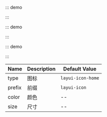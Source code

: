 ::: demo

<template>
  <lay-icon type="layui-icon-face-smile"></lay-icon>
</template>

<script>
import { ref } from 'vue'

export default {
  setup() {

    return {
    }
  }
}
</script>

:::

::: demo

<template>
  <lay-icon type="layui-icon-face-smile" color="red"></lay-icon> &nbsp;
  <lay-icon type="layui-icon-face-smile" color="orange"></lay-icon> &nbsp;
  <lay-icon type="layui-icon-face-smile" color="green"></lay-icon> &nbsp;
  <lay-icon type="layui-icon-face-smile" color="cyan"></lay-icon> &nbsp;
  <lay-icon type="layui-icon-face-smile" color="blue"></lay-icon> &nbsp;
  <lay-icon type="layui-icon-face-smile" color="black"></lay-icon> &nbsp;
</template>

<script>
import { ref } from 'vue'

export default {
  setup() {

    return {
    }
  }
}
</script>

:::


::: demo

<template>
<ul class="site-doc-icon">
      <li>
        <i class="layui-icon layui-icon-heart-fill"></i>
        <div class="doc-icon-name">实心</div>
        <div class="doc-icon-code">&amp;#xe68f;</div>
        <div class="doc-icon-fontclass">layui-icon-heart-fill</div>
      </li>
      <li>
        <i class="layui-icon layui-icon-heart"></i>
        <div class="doc-icon-name">空心</div>
        <div class="doc-icon-code">&amp;#xe68c;</div>
        <div class="doc-icon-fontclass">layui-icon-heart</div>
      </li>
      <li>
        <i class="layui-icon layui-icon-light"></i>
        <div class="doc-icon-name">亮度/晴</div>
        <div class="doc-icon-code">&amp;#xe748;</div>
        <div class="doc-icon-fontclass">layui-icon-light</div>
      </li>
      <li>
        <i class="layui-icon layui-icon-time"></i>
        <div class="doc-icon-name">时间/历史</div>
        <div class="doc-icon-code">&amp;#xe68d;</div>
        <div class="doc-icon-fontclass">layui-icon-time</div>
      </li>
      <li>
        <i class="layui-icon layui-icon-bluetooth"></i>
        <div class="doc-icon-name">蓝牙</div>
        <div class="doc-icon-code">&amp;#xe689;</div>
        <div class="doc-icon-fontclass">layui-icon-bluetooth</div>
      </li>
      <li>
        <i class="layui-icon layui-icon-at"></i>
        <div class="doc-icon-name">@艾特</div>
        <div class="doc-icon-code">&amp;#xe687;</div>
        <div class="doc-icon-fontclass">layui-icon-at</div>
      </li>
      <li>
        <i class="layui-icon layui-icon-mute"></i>
        <div class="doc-icon-name">静音</div>
        <div class="doc-icon-code">&amp;#xe685;</div>
        <div class="doc-icon-fontclass">layui-icon-mute</div>
      </li>
      <li>
        <i class="layui-icon layui-icon-mike"></i>
        <div class="doc-icon-name">录音/麦克风</div>
        <div class="doc-icon-code">&amp;#xe6dc;</div>
        <div class="doc-icon-fontclass">layui-icon-mike</div>
      </li>
      <li>
        <i class="layui-icon layui-icon-key"></i>
        <div class="doc-icon-name">密钥/钥匙</div>
        <div class="doc-icon-code">&amp;#xe683;</div>
        <div class="doc-icon-fontclass">layui-icon-key</div>
      </li>
      <li>
        <i class="layui-icon layui-icon-gift"></i>
        <div class="doc-icon-name">礼物/活动</div>
        <div class="doc-icon-code">&amp;#xe627;</div>
        <div class="doc-icon-fontclass">layui-icon-gift</div>
      </li>
      <li>
        <i class="layui-icon layui-icon-email"></i>
        <div class="doc-icon-name">邮箱</div>
        <div class="doc-icon-code">&amp;#xe618;</div>
        <div class="doc-icon-fontclass">layui-icon-email</div>
      </li>
      <li>
        <i class="layui-icon layui-icon-rss"></i>
        <div class="doc-icon-name">RSS</div>
        <div class="doc-icon-code">&amp;#xe808;</div>
        <div class="doc-icon-fontclass">layui-icon-rss</div>
      </li>
      <li>
        <i class="layui-icon layui-icon-wifi"></i>
        <div class="doc-icon-name">WiFi</div>
        <div class="doc-icon-code">&amp;#xe7e0;</div>
        <div class="doc-icon-fontclass">layui-icon-wifi</div>
      </li>
      <li>
        <i class="layui-icon layui-icon-logout"></i>
        <div class="doc-icon-name">退出/注销</div>
        <div class="doc-icon-code">&amp;#xe682;</div>
        <div class="doc-icon-fontclass">layui-icon-logout</div>
      </li>
      <li>
        <i class="layui-icon layui-icon-android"></i>
        <div class="doc-icon-name">Android 安卓</div>
        <div class="doc-icon-code">&amp;#xe684;</div>
        <div class="doc-icon-fontclass">layui-icon-android</div>
      </li>
      <li>
        <i class="layui-icon layui-icon-ios"></i>
        <div class="doc-icon-name">Apple IOS 苹果</div>
        <div class="doc-icon-code">&amp;#xe680;</div>
        <div class="doc-icon-fontclass">layui-icon-ios</div>
      </li>
      <li>
        <i class="layui-icon layui-icon-windows"></i>
        <div class="doc-icon-name">Windows</div>
        <div class="doc-icon-code">&amp;#xe67f;</div>
        <div class="doc-icon-fontclass">layui-icon-windows</div>
      </li>
      <li>
        <i class="layui-icon layui-icon-transfer"></i>
        <div class="doc-icon-name">穿梭框</div>
        <div class="doc-icon-code">&amp;#xe691;</div>
        <div class="doc-icon-fontclass">layui-icon-transfer</div>
      </li>
      <li>
        <i class="layui-icon layui-icon-service"></i>
        <div class="doc-icon-name">客服</div>
        <div class="doc-icon-code">&amp;#xe626;</div>
        <div class="doc-icon-fontclass">layui-icon-service</div>
      </li>
      <li>
        <i class="layui-icon layui-icon-subtraction"></i>
        <div class="doc-icon-name">减</div>
        <div class="doc-icon-code">&amp;#xe67e;</div>
        <div class="doc-icon-fontclass">layui-icon-subtraction</div>
      </li>
      <li>
        <i class="layui-icon layui-icon-addition"></i>
        <div class="doc-icon-name">加</div>
        <div class="doc-icon-code">&amp;#xe624;</div>
        <div class="doc-icon-fontclass">layui-icon-addition</div>
      </li>
      <li>
        <i class="layui-icon layui-icon-slider"></i>
        <div class="doc-icon-name">滑块</div>
        <div class="doc-icon-code">&amp;#xe714;</div>
        <div class="doc-icon-fontclass">layui-icon-slider</div>
      </li>
      <li>
        <i class="layui-icon layui-icon-print"></i>
        <div class="doc-icon-name">打印</div>
        <div class="doc-icon-code">&amp;#xe66d;</div>
        <div class="doc-icon-fontclass">layui-icon-print</div>
      </li>
      <li>
        <i class="layui-icon layui-icon-export"></i>
        <div class="doc-icon-name">导出</div>
        <div class="doc-icon-code">&amp;#xe67d;</div>
        <div class="doc-icon-fontclass">layui-icon-export</div>
      </li>
      <li>
        <i class="layui-icon layui-icon-cols"></i>
        <div class="doc-icon-name">列</div>
        <div class="doc-icon-code">&amp;#xe610;</div>
        <div class="doc-icon-fontclass">layui-icon-cols</div>
      </li>
      <li>
        <i class="layui-icon layui-icon-screen-restore"></i>
        <div class="doc-icon-name">退出全屏</div>
        <div class="doc-icon-code">&amp;#xe758;</div>
        <div class="doc-icon-fontclass">layui-icon-screen-restore</div>
      </li>
      <li>
        <i class="layui-icon layui-icon-screen-full"></i>
        <div class="doc-icon-name">全屏</div>
        <div class="doc-icon-code">&amp;#xe622;</div>
        <div class="doc-icon-fontclass">layui-icon-screen-full</div>
      </li>
      <li>
        <i class="layui-icon layui-icon-rate-half"></i>
        <div class="doc-icon-name">半星</div>
        <div class="doc-icon-code">&amp;#xe6c9;</div>
        <div class="doc-icon-fontclass">layui-icon-rate-half</div>
      </li>
      <li>
        <i class="layui-icon layui-icon-rate"></i>
        <div class="doc-icon-name">星星-空心</div>
        <div class="doc-icon-code">&amp;#xe67b;</div>
        <div class="doc-icon-fontclass">layui-icon-rate</div>
      </li>
      <li>
        <i class="layui-icon layui-icon-rate-solid"></i>
        <div class="doc-icon-name">星星-实心</div>
        <div class="doc-icon-code">&amp;#xe67a;</div>
        <div class="doc-icon-fontclass">layui-icon-rate-solid</div>
      </li>
      <li>
        <i class="layui-icon layui-icon-cellphone"></i>
        <div class="doc-icon-name">手机</div>
        <div class="doc-icon-code">&amp;#xe678;</div>
        <div class="doc-icon-fontclass">layui-icon-cellphone</div>
      </li>
      <li>
        <i class="layui-icon layui-icon-vercode"></i>
        <div class="doc-icon-name">验证码</div>
        <div class="doc-icon-code">&amp;#xe679;</div>
        <div class="doc-icon-fontclass">layui-icon-vercode</div>
      </li>
      <li>
        <i class="layui-icon layui-icon-login-wechat"></i>
        <div class="doc-icon-name">微信</div>
        <div class="doc-icon-code">&amp;#xe677;</div>
        <div class="doc-icon-fontclass">layui-icon-login-wechat</div>
      </li>
      <li>
        <i class="layui-icon layui-icon-login-qq"></i>
        <div class="doc-icon-name">QQ</div>
        <div class="doc-icon-code">&amp;#xe676;</div>
        <div class="doc-icon-fontclass">layui-icon-login-qq</div>
      </li>
      <li>
        <i class="layui-icon layui-icon-login-weibo"></i>
        <div class="doc-icon-name">微博</div>
        <div class="doc-icon-code">&amp;#xe675;</div>
        <div class="doc-icon-fontclass">layui-icon-login-weibo</div>
      </li>
      <li>
        <i class="layui-icon layui-icon-password"></i>
        <div class="doc-icon-name">密码</div>
        <div class="doc-icon-code">&amp;#xe673;</div>
        <div class="doc-icon-fontclass">layui-icon-password</div>
      </li>
      <li>
        <i class="layui-icon layui-icon-username"></i>
        <div class="doc-icon-name">用户名</div>
        <div class="doc-icon-code">&amp;#xe66f;</div>
        <div class="doc-icon-fontclass">layui-icon-username</div>
      </li>
      <li>
        <i class="layui-icon layui-icon-refresh-3"></i>
        <div class="doc-icon-name">刷新-粗</div>
        <div class="doc-icon-code">&amp;#xe9aa;</div>
        <div class="doc-icon-fontclass">layui-icon-refresh-3</div>
      </li>
      <li>
        <i class="layui-icon layui-icon-auz"></i>
        <div class="doc-icon-name">授权</div>
        <div class="doc-icon-code">&amp;#xe672;</div>
        <div class="doc-icon-fontclass">layui-icon-auz</div>
      </li>
      <li>
        <i class="layui-icon layui-icon-spread-left"></i>
        <div class="doc-icon-name">左向右伸缩菜单</div>
        <div class="doc-icon-code">&amp;#xe66b;</div>
        <div class="doc-icon-fontclass">layui-icon-spread-left</div>
      </li>
      <li>
        <i class="layui-icon layui-icon-shrink-right"></i>
        <div class="doc-icon-name">右向左伸缩菜单</div>
        <div class="doc-icon-code">&amp;#xe668;</div>
        <div class="doc-icon-fontclass">layui-icon-shrink-right</div>
      </li>
      <li>
        <i class="layui-icon layui-icon-snowflake"></i>
        <div class="doc-icon-name">雪花</div>
        <div class="doc-icon-code">&amp;#xe6b1;</div>
        <div class="doc-icon-fontclass">layui-icon-snowflake</div>
      </li>
      <li>
        <i class="layui-icon layui-icon-tips"></i>
        <div class="doc-icon-name">提示说明</div>
        <div class="doc-icon-code">&amp;#xe702;</div>
        <div class="doc-icon-fontclass">layui-icon-tips</div>
      </li>
      <li>
        <i class="layui-icon layui-icon-note"></i>
        <div class="doc-icon-name">便签</div>
        <div class="doc-icon-code">&amp;#xe66e;</div>
        <div class="doc-icon-fontclass">layui-icon-note</div>
      </li>
      <li>
        <i class="layui-icon layui-icon-home"></i>
        <div class="doc-icon-name">主页</div>
        <div class="doc-icon-code">&amp;#xe68e;</div>
        <div class="doc-icon-fontclass">layui-icon-home</div>
      </li>
      <li>
        <i class="layui-icon layui-icon-senior"></i>
        <div class="doc-icon-name">高级</div>
        <div class="doc-icon-code">&amp;#xe674;</div>
        <div class="doc-icon-fontclass">layui-icon-senior</div>
      </li>
      <li>
        <i class="layui-icon layui-icon-refresh"></i>
        <div class="doc-icon-name">刷新</div>
        <div class="doc-icon-code">&amp;#xe669;</div>
        <div class="doc-icon-fontclass">layui-icon-refresh</div>
      </li>
      <li>
        <i class="layui-icon layui-icon-refresh-1"></i>
        <div class="doc-icon-name">刷新</div>
        <div class="doc-icon-code">&amp;#xe666;</div>
        <div class="doc-icon-fontclass">layui-icon-refresh-1</div>
      </li>
      <li>
        <i class="layui-icon layui-icon-flag"></i>
        <div class="doc-icon-name">旗帜</div>
        <div class="doc-icon-code">&amp;#xe66c;</div>
        <div class="doc-icon-fontclass">layui-icon-flag</div>
      </li>
      <li>
        <i class="layui-icon layui-icon-theme"></i>
        <div class="doc-icon-name">主题</div>
        <div class="doc-icon-code">&amp;#xe66a;</div>
        <div class="doc-icon-fontclass">layui-icon-theme</div>
      </li>
      <li>
        <i class="layui-icon layui-icon-notice"></i>
        <div class="doc-icon-name">消息-通知</div>
        <div class="doc-icon-code">&amp;#xe667;</div>
        <div class="doc-icon-fontclass">layui-icon-notice</div>
      </li>
      <li>
        <i class="layui-icon layui-icon-website"></i>
        <div class="doc-icon-name">网站</div>
        <div class="doc-icon-code">&amp;#xe7ae;</div>
        <div class="doc-icon-fontclass">layui-icon-website</div>
      </li>
      <li>
        <i class="layui-icon layui-icon-console"></i>
        <div class="doc-icon-name">控制台</div>
        <div class="doc-icon-code">&amp;#xe665;</div>
        <div class="doc-icon-fontclass">layui-icon-console</div>
      </li>
      <li>
        <i class="layui-icon layui-icon-face-surprised"></i>
        <div class="doc-icon-name">表情-惊讶</div>
        <div class="doc-icon-code">&amp;#xe664;</div>
        <div class="doc-icon-fontclass">layui-icon-face-surprised</div>
      </li>
      <li>
        <i class="layui-icon layui-icon-set"></i>
        <div class="doc-icon-name">设置-空心</div>
        <div class="doc-icon-code">&amp;#xe716;</div>
        <div class="doc-icon-fontclass">layui-icon-set</div>
      </li>
      <li>
        <i class="layui-icon layui-icon-template-1"></i>
        <div class="doc-icon-name">模板</div>
        <div class="doc-icon-code">&amp;#xe656;</div>
        <div class="doc-icon-fontclass">layui-icon-template-1</div>
      </li>
      <li>
        <i class="layui-icon layui-icon-app"></i>
        <div class="doc-icon-name">应用</div>
        <div class="doc-icon-code">&amp;#xe653;</div>
        <div class="doc-icon-fontclass">layui-icon-app</div>
      </li>
      <li>
        <i class="layui-icon layui-icon-template"></i>
        <div class="doc-icon-name">模板</div>
        <div class="doc-icon-code">&amp;#xe663;</div>
        <div class="doc-icon-fontclass">layui-icon-template</div>
      </li>
      <li>
        <i class="layui-icon layui-icon-praise"></i>
        <div class="doc-icon-name">赞</div>
        <div class="doc-icon-code">&amp;#xe6c6;</div>
        <div class="doc-icon-fontclass">layui-icon-praise</div>
      </li>
      <li>
        <i class="layui-icon layui-icon-tread"></i>
        <div class="doc-icon-name">踩</div>
        <div class="doc-icon-code">&amp;#xe6c5;</div>
        <div class="doc-icon-fontclass">layui-icon-tread</div>
      </li>
      <li>
        <i class="layui-icon layui-icon-male"></i>
        <div class="doc-icon-name">男</div>
        <div class="doc-icon-code">&amp;#xe662;</div>
        <div class="doc-icon-fontclass">layui-icon-male</div>
      </li>
      <li>
        <i class="layui-icon layui-icon-female"></i>
        <div class="doc-icon-name">女</div>
        <div class="doc-icon-code">&amp;#xe661;</div>
        <div class="doc-icon-fontclass">layui-icon-female</div>
      </li>
      <li>
        <i class="layui-icon layui-icon-camera"></i>
        <div class="doc-icon-name">相机-空心</div>
        <div class="doc-icon-code">&amp;#xe660;</div>
        <div class="doc-icon-fontclass">layui-icon-camera</div>
      </li>
      <li>
        <i class="layui-icon layui-icon-camera-fill"></i>
        <div class="doc-icon-name">相机-实心</div>
        <div class="doc-icon-code">&amp;#xe65d;</div>
        <div class="doc-icon-fontclass">layui-icon-camera-fill</div>
      </li>
      <li>
        <i class="layui-icon layui-icon-more"></i>
        <div class="doc-icon-name">菜单-水平</div>
        <div class="doc-icon-code">&amp;#xe65f;</div>
        <div class="doc-icon-fontclass">layui-icon-more</div>
      </li>
      <li>
        <i class="layui-icon layui-icon-more-vertical"></i>
        <div class="doc-icon-name">菜单-垂直</div>
        <div class="doc-icon-code">&amp;#xe671;</div>
        <div class="doc-icon-fontclass">layui-icon-more-vertical</div>
      </li>
      <li>
        <i class="layui-icon layui-icon-rmb"></i>
        <div class="doc-icon-name">金额-人民币</div>
        <div class="doc-icon-code">&amp;#xe65e;</div>
        <div class="doc-icon-fontclass">layui-icon-rmb</div>
      </li>
      <li>
        <i class="layui-icon layui-icon-dollar"></i>
        <div class="doc-icon-name">金额-美元</div>
        <div class="doc-icon-code">&amp;#xe659;</div>
        <div class="doc-icon-fontclass">layui-icon-dollar</div>
      </li>
      <li>
        <i class="layui-icon layui-icon-diamond"></i>
        <div class="doc-icon-name">钻石-等级</div>
        <div class="doc-icon-code">&amp;#xe735;</div>
        <div class="doc-icon-fontclass">layui-icon-diamond</div>
      </li>
      <li>
        <i class="layui-icon layui-icon-fire"></i>
        <div class="doc-icon-name">火</div>
        <div class="doc-icon-code">&amp;#xe756;</div>
        <div class="doc-icon-fontclass">layui-icon-fire</div>
      </li>
      <li>
        <i class="layui-icon layui-icon-return"></i>
        <div class="doc-icon-name">返回</div>
        <div class="doc-icon-code">&amp;#xe65c;</div>
        <div class="doc-icon-fontclass">layui-icon-return</div>
      </li>
      <li>
        <i class="layui-icon layui-icon-location"></i>
        <div class="doc-icon-name">位置-地图</div>
        <div class="doc-icon-code">&amp;#xe715;</div>
        <div class="doc-icon-fontclass">layui-icon-location</div>
      </li>
      <li>
        <i class="layui-icon layui-icon-read"></i>
        <div class="doc-icon-name">办公-阅读</div>
        <div class="doc-icon-code">&amp;#xe705;</div>
        <div class="doc-icon-fontclass">layui-icon-read</div>
      </li>
      <li>
        <i class="layui-icon layui-icon-survey"></i>
        <div class="doc-icon-name">调查</div>
        <div class="doc-icon-code">&amp;#xe6b2;</div>
        <div class="doc-icon-fontclass">layui-icon-survey</div>
      </li>
      <li>
        <i class="layui-icon layui-icon-face-smile"></i>
        <div class="doc-icon-name">表情-微笑</div>
        <div class="doc-icon-code">&amp;#xe6af;</div>
        <div class="doc-icon-fontclass">layui-icon-face-smile</div>
      </li>
      <li>
        <i class="layui-icon layui-icon-face-cry"></i>
        <div class="doc-icon-name">表情-哭泣</div>
        <div class="doc-icon-code">&amp;#xe69c;</div>
        <div class="doc-icon-fontclass">layui-icon-face-cry</div>
      </li>
      <li>
        <i class="layui-icon layui-icon-cart-simple"></i>
        <div class="doc-icon-name">购物车</div>
        <div class="doc-icon-code">&amp;#xe698;</div>
        <div class="doc-icon-fontclass">layui-icon-cart-simple</div>
      </li>
      <li>
        <i class="layui-icon layui-icon-cart"></i>
        <div class="doc-icon-name">购物车</div>
        <div class="doc-icon-code">&amp;#xe657;</div>
        <div class="doc-icon-fontclass">layui-icon-cart</div>
      </li>
      <li>
        <i class="layui-icon layui-icon-next"></i>
        <div class="doc-icon-name">下一页</div>
        <div class="doc-icon-code">&amp;#xe65b;</div>
        <div class="doc-icon-fontclass">layui-icon-next</div>
      </li>
      <li>
        <i class="layui-icon layui-icon-prev"></i>
        <div class="doc-icon-name">上一页</div>
        <div class="doc-icon-code">&amp;#xe65a;</div>
        <div class="doc-icon-fontclass">layui-icon-prev</div>
      </li>
      <li>
        <i class="layui-icon layui-icon-upload-drag"></i>
        <div class="doc-icon-name">上传-空心-拖拽</div>
        <div class="doc-icon-code">&amp;#xe681;</div>
        <div class="doc-icon-fontclass">layui-icon-upload-drag</div>
      </li>
      <li>
        <i class="layui-icon layui-icon-upload"></i>
        <div class="doc-icon-name">上传-实心</div>
        <div class="doc-icon-code">&amp;#xe67c;</div>
        <div class="doc-icon-fontclass">layui-icon-upload</div>
      </li>
      <li>
        <i class="layui-icon layui-icon-download-circle"></i>
        <div class="doc-icon-name">下载-圆圈</div>
        <div class="doc-icon-code">&amp;#xe601;</div>
        <div class="doc-icon-fontclass">layui-icon-download-circle</div>
      </li>
      <li>
        <i class="layui-icon layui-icon-component"></i>
        <div class="doc-icon-name">组件</div>
        <div class="doc-icon-code">&amp;#xe857;</div>
        <div class="doc-icon-fontclass">layui-icon-component</div>
      </li>
      <li>
        <i class="layui-icon layui-icon-file-b"></i>
        <div class="doc-icon-name">文件-粗</div>
        <div class="doc-icon-code">&amp;#xe655;</div>
        <div class="doc-icon-fontclass">layui-icon-file-b</div>
      </li>
      <li>
        <i class="layui-icon layui-icon-user"></i>
        <div class="doc-icon-name">用户</div>
        <div class="doc-icon-code">&amp;#xe770;</div>
        <div class="doc-icon-fontclass">layui-icon-user</div>
      </li>
      <li>
        <i class="layui-icon layui-icon-find-fill"></i>
        <div class="doc-icon-name">发现-实心</div>
        <div class="doc-icon-code">&amp;#xe670;</div>
        <div class="doc-icon-fontclass">layui-icon-find-fill</div>
      </li>
      <li>
        <i class="layui-icon layui-icon-loading layui-anim layui-anim-rotate layui-anim-loop"></i>
        <div class="doc-icon-name">loading</div>
        <div class="doc-icon-code">&amp;#xe63d;</div>
        <div class="doc-icon-fontclass">layui-icon-loading</div>
      </li>
      <li>
        <i class="layui-icon layui-icon-loading-1 layui-anim layui-anim-rotate layui-anim-loop"></i>
        <div class="doc-icon-name">loading</div>
        <div class="doc-icon-code">&amp;#xe63e;</div>
        <div class="doc-icon-fontclass">layui-icon-loading-1</div>
      </li>
      <li>
        <i class="layui-icon layui-icon-add-1"></i>
        <div class="doc-icon-name">添加</div>
        <div class="doc-icon-code">&amp;#xe654;</div>
        <div class="doc-icon-fontclass">layui-icon-add-1</div>
      </li>
      <li>
        <i class="layui-icon layui-icon-play"></i>
        <div class="doc-icon-name">播放</div>
        <div class="doc-icon-code">&amp;#xe652;</div>
        <div class="doc-icon-fontclass">layui-icon-play</div>
      </li>
      <li>
        <i class="layui-icon layui-icon-pause"></i>
        <div class="doc-icon-name">暂停</div>
        <div class="doc-icon-code">&amp;#xe651;</div>
        <div class="doc-icon-fontclass">layui-icon-pause</div>
      </li>
      <li>
        <i class="layui-icon layui-icon-headset"></i>
        <div class="doc-icon-name">音频-耳机</div>
        <div class="doc-icon-code">&amp;#xe6fc;</div>
        <div class="doc-icon-fontclass">layui-icon-headset</div>
      </li>
      <li>
        <i class="layui-icon layui-icon-video"></i>
        <div class="doc-icon-name">视频</div>
        <div class="doc-icon-code">&amp;#xe6ed;</div>
        <div class="doc-icon-fontclass">layui-icon-video</div>
      </li>
      <li>
        <i class="layui-icon layui-icon-voice"></i>
        <div class="doc-icon-name">语音-声音</div>
        <div class="doc-icon-code">&amp;#xe688;</div>
        <div class="doc-icon-fontclass">layui-icon-voice</div>
      </li>
      <li>
        <i class="layui-icon layui-icon-speaker"></i>
        <div class="doc-icon-name">消息-通知-喇叭</div>
        <div class="doc-icon-code">&amp;#xe645;</div>
        <div class="doc-icon-fontclass">layui-icon-speaker</div>
      </li>
      <li>
        <i class="layui-icon layui-icon-fonts-del"></i>
        <div class="doc-icon-name">删除线</div>
        <div class="doc-icon-code">&amp;#xe64f;</div>
        <div class="doc-icon-fontclass">layui-icon-fonts-del</div>
      </li>
      <li>
        <i class="layui-icon layui-icon-fonts-code"></i>
        <div class="doc-icon-name">代码</div>
        <div class="doc-icon-code">&amp;#xe64e;</div>
        <div class="doc-icon-fontclass">layui-icon-fonts-code</div>
      </li>
      <li>
        <i class="layui-icon layui-icon-fonts-html"></i>
        <div class="doc-icon-name">HTML</div>
        <div class="doc-icon-code">&amp;#xe64b;</div>
        <div class="doc-icon-fontclass">layui-icon-fonts-html</div>
      </li>
      <li>
        <i class="layui-icon layui-icon-fonts-strong"></i>
        <div class="doc-icon-name">字体加粗</div>
        <div class="doc-icon-code">&amp;#xe62b;</div>
        <div class="doc-icon-fontclass">layui-icon-fonts-strong</div>
      </li>
      <li>
        <i class="layui-icon layui-icon-unlink"></i>
        <div class="doc-icon-name">删除链接</div>
        <div class="doc-icon-code">&amp;#xe64d;</div>
        <div class="doc-icon-fontclass">layui-icon-unlink</div>
      </li>
      <li>
        <i class="layui-icon layui-icon-picture"></i>
        <div class="doc-icon-name">图片</div>
        <div class="doc-icon-code">&amp;#xe64a;</div>
        <div class="doc-icon-fontclass">layui-icon-picture</div>
      </li>
      <li>
        <i class="layui-icon layui-icon-link"></i>
        <div class="doc-icon-name">链接</div>
        <div class="doc-icon-code">&amp;#xe64c;</div>
        <div class="doc-icon-fontclass">layui-icon-link</div>
      </li>
      <li>
        <i class="layui-icon layui-icon-face-smile-b"></i>
        <div class="doc-icon-name">表情-笑-粗</div>
        <div class="doc-icon-code">&amp;#xe650;</div>
        <div class="doc-icon-fontclass">layui-icon-face-smile-b</div>
      </li>
      <li>
        <i class="layui-icon layui-icon-align-left"></i>
        <div class="doc-icon-name">左对齐</div>
        <div class="doc-icon-code">&amp;#xe649;</div>
        <div class="doc-icon-fontclass">layui-icon-align-left</div>
      </li>
      <li>
        <i class="layui-icon layui-icon-align-right"></i>
        <div class="doc-icon-name">右对齐</div>
        <div class="doc-icon-code">&amp;#xe648;</div>
        <div class="doc-icon-fontclass">layui-icon-align-right</div>
      </li>
      <li>
        <i class="layui-icon layui-icon-align-center"></i>
        <div class="doc-icon-name">居中对齐</div>
        <div class="doc-icon-code">&amp;#xe647;</div>
        <div class="doc-icon-fontclass">layui-icon-align-center</div>
      </li>
      <li>
        <i class="layui-icon layui-icon-fonts-u"></i>
        <div class="doc-icon-name">字体-下划线</div>
        <div class="doc-icon-code">&amp;#xe646;</div>
        <div class="doc-icon-fontclass">layui-icon-fonts-u</div>
      </li>
      <li>
        <i class="layui-icon layui-icon-fonts-i"></i>
        <div class="doc-icon-name">字体-斜体</div>
        <div class="doc-icon-code">&amp;#xe644;</div>
        <div class="doc-icon-fontclass">layui-icon-fonts-i</div>
      </li>
      <li>
        <i class="layui-icon layui-icon-tabs"></i>
        <div class="doc-icon-name">Tabs 选项卡</div>
        <div class="doc-icon-code">&amp;#xe62a;</div>
        <div class="doc-icon-fontclass">layui-icon-tabs</div>
      </li>
      <li>
        <i class="layui-icon layui-icon-radio"></i>
        <div class="doc-icon-name">单选框-选中</div>
        <div class="doc-icon-code">&amp;#xe643;</div>
        <div class="doc-icon-fontclass">layui-icon-radio</div>
      </li>
      <li>
        <i class="layui-icon layui-icon-circle"></i>
        <div class="doc-icon-name">单选框-候选</div>
        <div class="doc-icon-code">&amp;#xe63f;</div>
        <div class="doc-icon-fontclass">layui-icon-circle</div>
      </li>
      <li>
        <i class="layui-icon layui-icon-edit"></i>
        <div class="doc-icon-name">编辑</div>
        <div class="doc-icon-code">&amp;#xe642;</div>
        <div class="doc-icon-fontclass">layui-icon-edit</div>
      </li>
      <li>
        <i class="layui-icon layui-icon-share"></i>
        <div class="doc-icon-name">分享</div>
        <div class="doc-icon-code">&amp;#xe641;</div>
        <div class="doc-icon-fontclass">layui-icon-share</div>
      </li>
      <li>
        <i class="layui-icon layui-icon-delete"></i>
        <div class="doc-icon-name">删除</div>
        <div class="doc-icon-code">&amp;#xe640;</div>
        <div class="doc-icon-fontclass">layui-icon-delete</div>
      </li>
      <li>
        <i class="layui-icon layui-icon-form"></i>
        <div class="doc-icon-name">表单</div>
        <div class="doc-icon-code">&amp;#xe63c;</div>
        <div class="doc-icon-fontclass">layui-icon-form</div>
      </li>
      <li>
        <i class="layui-icon layui-icon-cellphone-fine"></i>
        <div class="doc-icon-name">手机-细体</div>
        <div class="doc-icon-code">&amp;#xe63b;</div>
        <div class="doc-icon-fontclass">layui-icon-cellphone-fine</div>
      </li>
      <li>
        <i class="layui-icon layui-icon-dialogue"></i>
        <div class="doc-icon-name">聊天 对话 沟通</div>
        <div class="doc-icon-code">&amp;#xe63a;</div>
        <div class="doc-icon-fontclass">layui-icon-dialogue</div>
      </li>
      <li>
        <i class="layui-icon layui-icon-fonts-clear"></i>
        <div class="doc-icon-name">文字格式化</div>
        <div class="doc-icon-code">&amp;#xe639;</div>
        <div class="doc-icon-fontclass">layui-icon-fonts-clear</div>
      </li>
      <li>
        <i class="layui-icon layui-icon-layer"></i>
        <div class="doc-icon-name">窗口</div>
        <div class="doc-icon-code">&amp;#xe638;</div>
        <div class="doc-icon-fontclass">layui-icon-layer</div>
      </li>
      <li>
        <i class="layui-icon layui-icon-date"></i>
        <div class="doc-icon-name">日期</div>
        <div class="doc-icon-code">&amp;#xe637;</div>
        <div class="doc-icon-fontclass">layui-icon-date</div>
      </li>
      <li>
        <i class="layui-icon layui-icon-water"></i>
        <div class="doc-icon-name">水 下雨</div>
        <div class="doc-icon-code">&amp;#xe636;</div>
        <div class="doc-icon-fontclass">layui-icon-water</div>
      </li>
      <li>
        <i class="layui-icon layui-icon-code-circle"></i>
        <div class="doc-icon-name">代码-圆圈</div>
        <div class="doc-icon-code">&amp;#xe635;</div>
        <div class="doc-icon-fontclass">layui-icon-code-circle</div>
      </li>
      <li>
        <i class="layui-icon layui-icon-carousel"></i>
        <div class="doc-icon-name">轮播组图</div>
        <div class="doc-icon-code">&amp;#xe634;</div>
        <div class="doc-icon-fontclass">layui-icon-carousel</div>
      </li>
      <li>
        <i class="layui-icon layui-icon-prev-circle"></i>
        <div class="doc-icon-name">翻页</div>
        <div class="doc-icon-code">&amp;#xe633;</div>
        <div class="doc-icon-fontclass">layui-icon-prev-circle</div>
      </li>
      <li>
        <i class="layui-icon layui-icon-layouts"></i>
        <div class="doc-icon-name">布局</div>
        <div class="doc-icon-code">&amp;#xe632;</div>
        <div class="doc-icon-fontclass">layui-icon-layouts</div>
      </li>
      <li>
        <i class="layui-icon layui-icon-util"></i>
        <div class="doc-icon-name">工具</div>
        <div class="doc-icon-code">&amp;#xe631;</div>
        <div class="doc-icon-fontclass">layui-icon-util</div>
      </li>
      <li>
        <i class="layui-icon layui-icon-templeate-1"></i>
        <div class="doc-icon-name">选择模板</div>
        <div class="doc-icon-code">&amp;#xe630;</div>
        <div class="doc-icon-fontclass">layui-icon-templeate-1</div>
      </li>
      <li>
        <i class="layui-icon layui-icon-upload-circle"></i>
        <div class="doc-icon-name">上传-圆圈</div>
        <div class="doc-icon-code">&amp;#xe62f;</div>
        <div class="doc-icon-fontclass">layui-icon-upload-circle</div>
      </li>
      <li>
        <i class="layui-icon layui-icon-tree"></i>
        <div class="doc-icon-name">树</div>
        <div class="doc-icon-code">&amp;#xe62e;</div>
        <div class="doc-icon-fontclass">layui-icon-tree</div>
      </li>
      <li>
        <i class="layui-icon layui-icon-table"></i>
        <div class="doc-icon-name">表格</div>
        <div class="doc-icon-code">&amp;#xe62d;</div>
        <div class="doc-icon-fontclass">layui-icon-table</div>
      </li>
      <li>
        <i class="layui-icon layui-icon-chart"></i>
        <div class="doc-icon-name">图表</div>
        <div class="doc-icon-code">&amp;#xe62c;</div>
        <div class="doc-icon-fontclass">layui-icon-chart</div>
      </li>
      <li>
        <i class="layui-icon layui-icon-chart-screen"></i>
        <div class="doc-icon-name">图标 报表 屏幕</div>
        <div class="doc-icon-code">&amp;#xe629;</div>
        <div class="doc-icon-fontclass">layui-icon-chart-screen</div>
      </li>
      <li>
        <i class="layui-icon layui-icon-engine"></i>
        <div class="doc-icon-name">引擎</div>
        <div class="doc-icon-code">&amp;#xe628;</div>
        <div class="doc-icon-fontclass">layui-icon-engine</div>
      </li>
      <li>
        <i class="layui-icon layui-icon-triangle-d"></i>
        <div class="doc-icon-name">下三角</div>
        <div class="doc-icon-code">&amp;#xe625;</div>
        <div class="doc-icon-fontclass">layui-icon-triangle-d</div>
      </li>
      <li>
        <i class="layui-icon layui-icon-triangle-r"></i>
        <div class="doc-icon-name">右三角</div>
        <div class="doc-icon-code">&amp;#xe623;</div>
        <div class="doc-icon-fontclass">layui-icon-triangle-r</div>
      </li>
      <li>
        <i class="layui-icon layui-icon-file"></i>
        <div class="doc-icon-name">文件</div>
        <div class="doc-icon-code">&amp;#xe621;</div>
        <div class="doc-icon-fontclass">layui-icon-file</div>
      </li>
      <li>
        <i class="layui-icon layui-icon-set-sm"></i>
        <div class="doc-icon-name">设置-小型</div>
        <div class="doc-icon-code">&amp;#xe620;</div>
        <div class="doc-icon-fontclass">layui-icon-set-sm</div>
      </li>
      <li>
        <i class="layui-icon layui-icon-reduce-circle"></i>
        <div class="doc-icon-name">减少-圆圈</div>
        <div class="doc-icon-code">&amp;#xe616;</div>
        <div class="doc-icon-fontclass">layui-icon-reduce-circle</div>
      </li>
      <li>
        <i class="layui-icon layui-icon-add-circle"></i>
        <div class="doc-icon-name">添加-圆圈</div>
        <div class="doc-icon-code">&amp;#xe61f;</div>
        <div class="doc-icon-fontclass">layui-icon-add-circle</div>
      </li>
      <li>
        <i class="layui-icon layui-icon-404"></i>
        <div class="doc-icon-name">404</div>
        <div class="doc-icon-code">&amp;#xe61c;</div>
        <div class="doc-icon-fontclass">layui-icon-404</div>
      </li>
      <li>
        <i class="layui-icon layui-icon-about"></i>
        <div class="doc-icon-name">关于</div>
        <div class="doc-icon-code">&amp;#xe60b;</div>
        <div class="doc-icon-fontclass">layui-icon-about</div>
      </li>
      <li>
        <i class="layui-icon layui-icon-up"></i>
        <div class="doc-icon-name">箭头 向上</div>
        <div class="doc-icon-code">&amp;#xe619;</div>
        <div class="doc-icon-fontclass">layui-icon-up</div>
      </li>
      <li>
        <i class="layui-icon layui-icon-down"></i>
        <div class="doc-icon-name">箭头 向下</div>
        <div class="doc-icon-code">&amp;#xe61a;</div>
        <div class="doc-icon-fontclass">layui-icon-down</div>
      </li>
      <li>
        <i class="layui-icon layui-icon-left"></i>
        <div class="doc-icon-name">箭头 向左</div>
        <div class="doc-icon-code">&amp;#xe603;</div>
        <div class="doc-icon-fontclass">layui-icon-left</div>
      </li>
      <li>
        <i class="layui-icon layui-icon-right"></i>
        <div class="doc-icon-name">箭头 向右</div>
        <div class="doc-icon-code">&amp;#xe602;</div>
        <div class="doc-icon-fontclass">layui-icon-right</div>
      </li>
      <li>
        <i class="layui-icon layui-icon-circle-dot"></i>
        <div class="doc-icon-name">圆点</div>
        <div class="doc-icon-code">&amp;#xe617;</div>
        <div class="doc-icon-fontclass">layui-icon-circle-dot</div>
      </li>
      <li>
        <i class="layui-icon layui-icon-search"></i>
        <div class="doc-icon-name">搜索</div>
        <div class="doc-icon-code">&amp;#xe615;</div>
        <div class="doc-icon-fontclass">layui-icon-search</div>
      </li>
      <li>
        <i class="layui-icon layui-icon-set-fill"></i>
        <div class="doc-icon-name">设置-实心</div>
        <div class="doc-icon-code">&amp;#xe614;</div>
        <div class="doc-icon-fontclass">layui-icon-set-fill</div>
      </li>
      <li>
        <i class="layui-icon layui-icon-group"></i>
        <div class="doc-icon-name">群组</div>
        <div class="doc-icon-code">&amp;#xe613;</div>
        <div class="doc-icon-fontclass">layui-icon-group</div>
      </li>
      <li>
        <i class="layui-icon layui-icon-friends"></i>
        <div class="doc-icon-name">好友</div>
        <div class="doc-icon-code">&amp;#xe612;</div>
        <div class="doc-icon-fontclass">layui-icon-friends</div>
      </li>
      <li>
        <i class="layui-icon layui-icon-reply-fill"></i>
        <div class="doc-icon-name">回复 评论 实心</div>
        <div class="doc-icon-code">&amp;#xe611;</div>
        <div class="doc-icon-fontclass">layui-icon-reply-fill</div>
      </li>
      <li>
        <i class="layui-icon layui-icon-menu-fill"></i>
        <div class="doc-icon-name">菜单 隐身 实心</div>
        <div class="doc-icon-code">&amp;#xe60f;</div>
        <div class="doc-icon-fontclass">layui-icon-menu-fill</div>
      </li>
      <li>
        <i class="layui-icon layui-icon-log"></i>
        <div class="doc-icon-name">记录</div>
        <div class="doc-icon-code">&amp;#xe60e;</div>
        <div class="doc-icon-fontclass">layui-icon-log</div>
      </li>
      <li>
        <i class="layui-icon layui-icon-picture-fine"></i>
        <div class="doc-icon-name">图片-细体</div>
        <div class="doc-icon-code">&amp;#xe60d;</div>
        <div class="doc-icon-fontclass">layui-icon-picture-fine</div>
      </li>
      <li>
        <i class="layui-icon layui-icon-face-smile-fine"></i>
        <div class="doc-icon-name">表情-笑-细体</div>
        <div class="doc-icon-code">&amp;#xe60c;</div>
        <div class="doc-icon-fontclass">layui-icon-face-smile-fine</div>
      </li>
      <li>
        <i class="layui-icon layui-icon-list"></i>
        <div class="doc-icon-name">列表</div>
        <div class="doc-icon-code">&amp;#xe60a;</div>
        <div class="doc-icon-fontclass">layui-icon-list</div>
      </li>
      <li>
        <i class="layui-icon layui-icon-release"></i>
        <div class="doc-icon-name">发布 纸飞机</div>
        <div class="doc-icon-code">&amp;#xe609;</div>
        <div class="doc-icon-fontclass">layui-icon-release</div>
      </li>
      <li>
        <i class="layui-icon layui-icon-ok"></i>
        <div class="doc-icon-name">对 OK</div>
        <div class="doc-icon-code">&amp;#xe605;</div>
        <div class="doc-icon-fontclass">layui-icon-ok</div>
      </li>
      <li>
        <i class="layui-icon layui-icon-help"></i>
        <div class="doc-icon-name">帮助</div>
        <div class="doc-icon-code">&amp;#xe607;</div>
        <div class="doc-icon-fontclass">layui-icon-help</div>
      </li>
      <li>
        <i class="layui-icon layui-icon-chat"></i>
        <div class="doc-icon-name">客服</div>
        <div class="doc-icon-code">&amp;#xe606;</div>
        <div class="doc-icon-fontclass">layui-icon-chat</div>
      </li>
      <li>
        <i class="layui-icon layui-icon-top"></i>
        <div class="doc-icon-name">top 置顶</div>
        <div class="doc-icon-code">&amp;#xe604;</div>
        <div class="doc-icon-fontclass">layui-icon-top</div>
      </li>
      <li>
        <i class="layui-icon layui-icon-star"></i>
        <div class="doc-icon-name">收藏-空心</div>
        <div class="doc-icon-code">&amp;#xe600;</div>
        <div class="doc-icon-fontclass">layui-icon-star</div>
      </li>
      <li>
        <i class="layui-icon layui-icon-star-fill"></i>
        <div class="doc-icon-name">收藏-实心</div>
        <div class="doc-icon-code">&amp;#xe658;</div>
        <div class="doc-icon-fontclass">layui-icon-star-fill</div>
      </li>
      <li>
        <i class="layui-icon layui-icon-close-fill"></i>
        <div class="doc-icon-name">关闭-实心</div>
        <div class="doc-icon-code">&amp;#x1007;</div>
        <div class="doc-icon-fontclass">layui-icon-close-fill</div>
      </li>
      <li>
        <i class="layui-icon layui-icon-close"></i>
        <div class="doc-icon-name">关闭-空心</div>
        <div class="doc-icon-code">&amp;#x1006;</div>
        <div class="doc-icon-fontclass">layui-icon-close</div>
      </li>
      <li>
        <i class="layui-icon layui-icon-ok-circle"></i>
        <div class="doc-icon-name">正确</div>
        <div class="doc-icon-code">&amp;#x1005;</div>
        <div class="doc-icon-fontclass">layui-icon-ok-circle</div>
      </li>
      <li>
        <i class="layui-icon layui-icon-add-circle-fine"></i>
        <div class="doc-icon-name">添加-圆圈-细体</div>
        <div class="doc-icon-code">&amp;#xe608;</div>
        <div class="doc-icon-fontclass">layui-icon-add-circle-fine</div>
      </li>
    </ul>
</template>

<script>
import { ref } from 'vue'

export default {
  setup() {

    return {
    }
  }
}
</script>

:::

| Name   | Description | Default Value  |
| ---- | ---- | ----------------- |
| type | 图标 | `layui-icon-home` |
| prefix | 前缀 | `layui-icon` |
| color | 颜色 | -- |
| size | 尺寸 | -- |